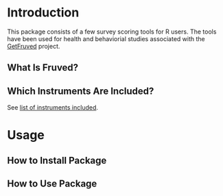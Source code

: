 # Introduction

This package consists of a few survey scoring tools for R users. The tools have been used for health and behaviorial studies associated with the [GetFruved](http://fruved.com/) project.

## What Is Fruved?

## Which Instruments Are Included?

See [list of instruments included](https://wzhou7.github.io/Fruved/docs/instrument_list.md).

# Usage

## How to Install Package

## How to Use Package



